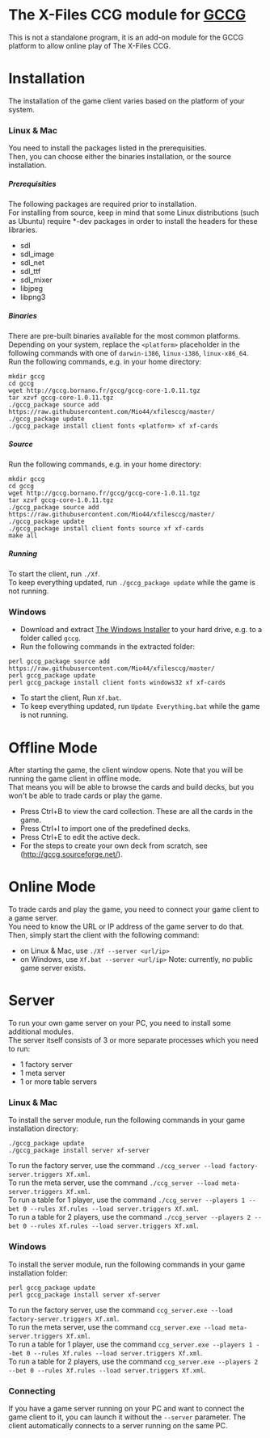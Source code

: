 # The X-Files CCG module for [GCCG](http://gccg.sourceforge.net/)

This is not a standalone program, it is an add-on module for the GCCG platform to allow online play of The X-Files CCG.  

# Installation

The installation of the game client varies based on the platform of your system.

### Linux & Mac

You need to install the packages listed in the prerequisities.  
Then, you can choose either the binaries installation, or the source installation.

##### Prerequisities

The following packages are required prior to installation.  
For installing from source, keep in mind that some Linux distributions (such as Ubuntu) require *-dev packages in order to install the headers for these libraries.

* sdl
* sdl_image
* sdl_net
* sdl_ttf
* sdl_mixer
* libjpeg
* libpng3

##### Binaries

There are pre-built binaries available for the most common platforms.  
Depending on your system, replace the `<platform>` placeholder in the following commands with one of `darwin-i386`, `linux-i386`, `linux-x86_64`.  
Run the following commands, e.g. in your home directory:
```
mkdir gccg
cd gccg
wget http://gccg.bornano.fr/gccg/gccg-core-1.0.11.tgz
tar xzvf gccg-core-1.0.11.tgz
./gccg_package source add https://raw.githubusercontent.com/Mio44/xfilesccg/master/
./gccg_package update
./gccg_package install client fonts <platform> xf xf-cards
```

##### Source

Run the following commands, e.g. in your home directory:
```
mkdir gccg
cd gccg
wget http://gccg.bornano.fr/gccg/gccg-core-1.0.11.tgz
tar xzvf gccg-core-1.0.11.tgz
./gccg_package source add https://raw.githubusercontent.com/Mio44/xfilesccg/master/
./gccg_package update
./gccg_package install client fonts source xf xf-cards
make all
```

##### Running

To start the client, run `./Xf`.  
To keep everything updated, run `./gccg_package update` while the game is not running.

### Windows

* Download and extract [The Windows Installer](http://gccg.sourceforge.net/downloads/gccg_install.zip) to your hard drive, e.g. to a folder called `gccg`.
* Run the following commands in the extracted folder:
```
perl gccg_package source add https://raw.githubusercontent.com/Mio44/xfilesccg/master/
perl gccg_package update
perl gccg_package install client fonts windows32 xf xf-cards
```
* To start the client, Run `Xf.bat`.
* To keep everything updated, run `Update Everything.bat` while the game is not running.

# Offline Mode

After starting the game, the client window opens. Note that you will be running the game client in offline mode.  
That means you will be able to browse the cards and build decks, but you won't be able to trade cards or play the game.
* Press Ctrl+B to view the card collection. These are all the cards in the game.
* Press Ctrl+I to import one of the predefined decks.
* Press Ctrl+E to edit the active deck.
* For the steps to create your own deck from scratch, see (http://gccg.sourceforge.net/).

# Online Mode

To trade cards and play the game, you need to connect your game client to a game server.  
You need to know the URL or IP address of the game server to do that.  
Then, simply start the client with the following command:
* on Linux & Mac, use `./Xf --server <url/ip>`
* on Windows, use `Xf.bat --server <url/ip>`
Note: currently, no public game server exists.

# Server

To run your own game server on your PC, you need to install some additional modules.  
The server itself consists of 3 or more separate processes which you need to run:
* 1 factory server
* 1 meta server
* 1 or more table servers

### Linux & Mac

To install the server module, run the following commands in your game installation directory:
```
./gccg_package update
./gccg_package install server xf-server
```
To run the factory server, use the command `./ccg_server --load factory-server.triggers Xf.xml`.  
To run the meta server, use the command `./ccg_server --load meta-server.triggers Xf.xml`.  
To run a table for 1 player, use the command `./ccg_server --players 1 --bet 0 --rules Xf.rules --load server.triggers Xf.xml`.  
To run a table for 2 players, use the command `./ccg_server --players 2 --bet 0 --rules Xf.rules --load server.triggers Xf.xml`.

### Windows

To install the server module, run the following commands in your game installation folder:
```
perl gccg_package update
perl gccg_package install server xf-server
```
To run the factory server, use the command `ccg_server.exe --load factory-server.triggers Xf.xml`.  
To run the meta server, use the command `ccg_server.exe --load meta-server.triggers Xf.xml`.  
To run a table for 1 player, use the command `ccg_server.exe --players 1 --bet 0 --rules Xf.rules --load server.triggers Xf.xml`.  
To run a table for 2 players, use the command `ccg_server.exe --players 2 --bet 0 --rules Xf.rules --load server.triggers Xf.xml`.

### Connecting

If you have a game server running on your PC and want to connect the game client to it, you can launch it without the `--server` parameter.
The client automatically connects to a server running on the same PC.